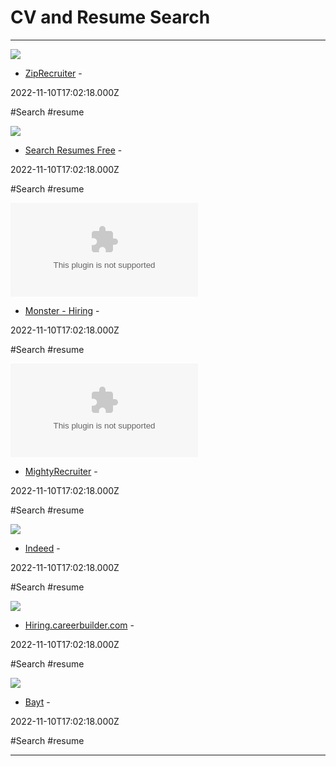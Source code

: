 # CV and Resume Search

---

![](https://www.ziprecruiter.com/img/default-og-image.jpg)

- [ZipRecruiter](https://www.ziprecruiter.com) - 

2022-11-10T17:02:18.000Z

#Search #resume

![](https://rdl.ink/render/https%3A%2F%2Fwww.jobvertise.com%2Fresumes%2Fsearch)

- [Search Resumes Free](https://www.jobvertise.com/resumes/search) - 

2022-11-10T17:02:18.000Z

#Search #resume

![](https://rdl.ink/render/https%3A%2F%2Fhiring.monster.com)

- [Monster - Hiring](https://hiring.monster.com) - 

2022-11-10T17:02:18.000Z

#Search #resume

![](https://rdl.ink/render/https%3A%2F%2Fwww.mightyrecruiter.com)

- [MightyRecruiter](https://www.mightyrecruiter.com) - 

2022-11-10T17:02:18.000Z

#Search #resume

![](https://prod.statics.indeed.com/eml/assets/images/logo/indeed_logo_1200x630.png)

- [Indeed](https://www.indeed.com/m) - 

2022-11-10T17:02:18.000Z

#Search #resume

![](https://hiring-assets.careerbuilder.com/assets/logo--cb--mono-stacked-d1e12c12324a6a910e5ea248877a319ca894d166ca584141bfa9eee06c38cc04.png)

- [Hiring.careerbuilder.com](https://hiring.careerbuilder.com) - 

2022-11-10T17:02:18.000Z

#Search #resume

![](http://secure.b8cdn.com/images/logos/fb_bayt_new_en.png)

- [Bayt](https://www.bayt.com) - 

2022-11-10T17:02:18.000Z

#Search #resume

---

